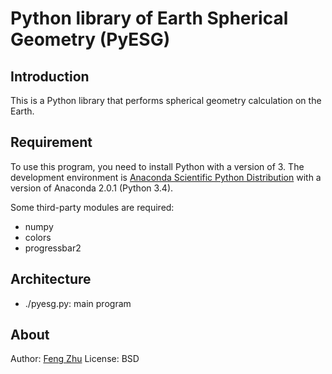 # Python library of Earth Spherical Geometry (PyESG)

## Introduction
This is a Python library that performs spherical geometry calculation on the Earth.

## Requirement
To use this program, you need to install Python with a version of 3.
The development environment is [Anaconda Scientific Python Distribution](http://continuum.io/)
with a version of Anaconda 2.0.1 (Python 3.4).

Some third-party modules are required:

+ numpy
+ colors
+ progressbar2

## Architecture

+ ./pyesg.py: main program

## About
Author: [Feng Zhu](feng.zhu@ssec.wisc.edu)
License: BSD
